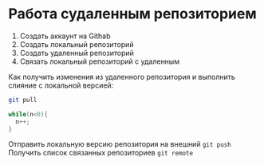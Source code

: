 # Работа судаленным репозиторием
1. Создать аккаунт на Githab
2. Создать локальный репозиторий
3. Создать удаленный репозиторий
4. Связать локальный репозиторий с удаленным

Как получить изменения из удаленного репозитория и выполнить слияние с локальной версией:
```bash
git pull
```
```C#
while(n<0){
  n++;
}
```
Отправить локальную версию репозитория на внешний
`git push`
Получить список связанных репозиториев
`git remote`

